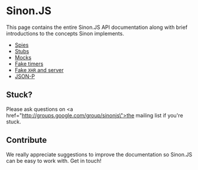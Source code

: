 # Sinon.JS

This page contains the entire Sinon.JS API documentation along with brief    introductions to the concepts Sinon implements.

* [Spies](./spies.md)
* [Stubs](./stubs.md)
* [Mocks](./mocks.md)
* [Fake timers](./fake-timers.md)
* [Fake <code>XHR</code> and server](./fake-xhr-and-server.md)
* [JSON-P](./json-p.md)


## Stuck?

Please ask questions on <a href=\"http://groups.google.com/group/sinonjs\">the mailing list</a> if you're stuck.

## Contribute

We really appreciate suggestions to improve the documentation so Sinon.JS can be easy to work with. Get in touch!

